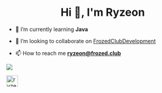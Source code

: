 <h1 align="center">Hi 👋, I'm Ryzeon</h1>

- 🌱 I’m currently learning **Java**

- 🔭 I’m looking to collaborate on [FrozedClubDevelopment](https://github.com/FrozedClubDevelopment)

- 📫 How to reach me **ryzeon@frozed.club**


<p align="left"> <img src="https://github-readme-stats.vercel.app/api?username=Ryzeon&show_icons=true&theme=radical&count_private=true" </p>
  

<a href="https://twitter.com/ryzeon_" target="blank"> <img align="center" src="https://cdn.jsdelivr.net/npm/simple-icons@3.0.1/icons/twitter.svg" alt="ryzeon_" height="30" width="30" /></a> </p>
